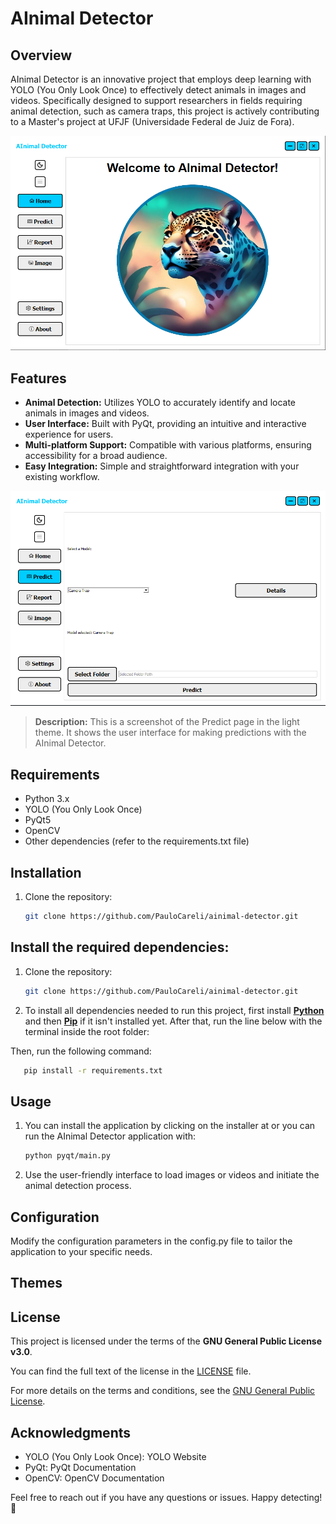 # AInimal Detector

## Overview

AInimal Detector is an innovative project that employs deep learning with YOLO (You Only Look Once) to effectively detect animals in images and videos. Specifically designed to support researchers in fields requiring animal detection, such as camera traps, this project is actively contributing to a Master's project at UFJF (Universidade Federal de Juiz de Fora).

![Welcome - Light theme](pyqt/assets/welcome_light.png)

## Features

- **Animal Detection:** Utilizes YOLO to accurately identify and locate animals in images and videos.
- **User Interface:** Built with PyQt, providing an intuitive and interactive experience for users.
- **Multi-platform Support:** Compatible with various platforms, ensuring accessibility for a broad audience.
- **Easy Integration:** Simple and straightforward integration with your existing workflow.

![Predict page - Light theme](pyqt/assets/predict.png)

> **Description:** This is a screenshot of the Predict page in the light theme. It shows the user interface for making predictions with the AInimal Detector.


## Requirements

- Python 3.x
- YOLO (You Only Look Once)
- PyQt5
- OpenCV
- Other dependencies (refer to the requirements.txt file)

## Installation

1. Clone the repository:

   ```bash
   git clone https://github.com/PauloCareli/ainimal-detector.git

## Install the required dependencies:

1. Clone the repository:

   ```bash
   git clone https://github.com/PauloCareli/ainimal-detector.git

2. To install all dependencies needed to run this project, first install **[Python]** and then **[Pip]** if it isn't installed yet. After that, run the line below with the terminal inside the root folder:

[Python]: https://www.python.org/downloads/
[Pip]: https://phoenixnap.com/kb/install-pip-windows

Then, run the following command:

```bash
   pip install -r requirements.txt
```

## Usage

1. You can install the application by clicking on the installer at
or you can run the AInimal Detector application with:

   ```bash
   python pyqt/main.py

2. Use the user-friendly interface to load images or videos and initiate the animal detection process.

## Configuration
Modify the configuration parameters in the config.py file to tailor the application to your specific needs.

## Themes

## License
This project is licensed under the terms of the **GNU General Public License v3.0**.

You can find the full text of the license in the [LICENSE](./LICENSE) file.

For more details on the terms and conditions, see the [GNU General Public License](https://www.gnu.org/licenses/gpl-3.0.html).

## Acknowledgments
- YOLO (You Only Look Once): YOLO Website
- PyQt: PyQt Documentation
- OpenCV: OpenCV Documentation

Feel free to reach out if you have any questions or issues. Happy detecting! 🐾

